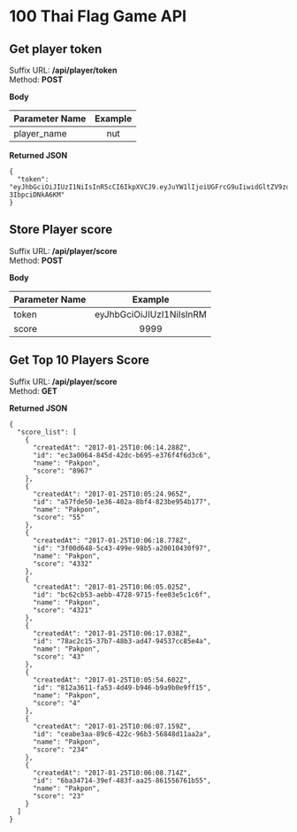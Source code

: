 # 100 Thai Flag Game API

## Get player token
Suffix URL: **/api/player/token**  
Method: **POST**  

**Body**

| Parameter Name | Example |
|:--|:--:|
| player_name | nut |

**Returned JSON**
```
{
  "token": "eyJhbGciOiJIUzI1NiIsInR5cCI6IkpXVCJ9.eyJuYW1lIjoiUGFrcG9uIiwidGltZV9zdGFtcCI6IjOlJ34jqc_gc9DlELhHph6EO-3IbpciDNkA6KM"
}
```

## Store Player score
Suffix URL: **/api/player/score**  
Method: **POST**  

**Body**

| Parameter Name | Example |
|:--|:--:|
| token | eyJhbGciOiJIUzI1NiIsInRM |
| score | 9999 |

## Get Top 10 Players Score  
Suffix URL: **/api/player/score**  
Method: **GET**  

**Returned JSON**
```
{
  "score_list": [
    {
      "createdAt": "2017-01-25T10:06:14.288Z",
      "id": "ec3a0064-845d-42dc-b695-e376f4f6d3c6",
      "name": "Pakpon",
      "score": "8967"
    },
    {
      "createdAt": "2017-01-25T10:05:24.965Z",
      "id": "a57fde50-1e36-402a-8bf4-823be954b177",
      "name": "Pakpon",
      "score": "55"
    },
    {
      "createdAt": "2017-01-25T10:06:18.778Z",
      "id": "3f00d648-5c43-499e-98b5-a20010430f97",
      "name": "Pakpon",
      "score": "4332"
    },
    {
      "createdAt": "2017-01-25T10:06:05.025Z",
      "id": "bc62cb53-aebb-4728-9715-fee03e5c1c6f",
      "name": "Pakpon",
      "score": "4321"
    },
    {
      "createdAt": "2017-01-25T10:06:17.038Z",
      "id": "78ac2c15-37b7-48b3-ad47-94537cc85e4a",
      "name": "Pakpon",
      "score": "43"
    },
    {
      "createdAt": "2017-01-25T10:05:54.602Z",
      "id": "812a3611-fa53-4d49-b946-b9a9b0e9ff15",
      "name": "Pakpon",
      "score": "4"
    },
    {
      "createdAt": "2017-01-25T10:06:07.159Z",
      "id": "ceabe3aa-89c6-422c-96b3-56848d11aa2a",
      "name": "Pakpon",
      "score": "234"
    },
    {
      "createdAt": "2017-01-25T10:06:08.714Z",
      "id": "6ba34714-39ef-483f-aa25-861556761b55",
      "name": "Pakpon",
      "score": "23"
    }
  ]
}
```
